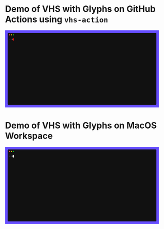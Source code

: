 # Demo of VHS with Glyphs on GitHub Actions using `vhs-action`

![Demo](docs/demo-gha.gif?raw=true)

# Demo of VHS with Glyphs on MacOS Workspace

![Demo](docs/demo-macos.gif?raw=true)

